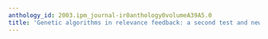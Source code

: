 ```yaml
---
anthology_id: 2003.ipm_journal-ir0anthology0volumeA39A5.0
title: 'Genetic algorithms in relevance feedback: a second test and new contributions'
---
```

